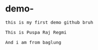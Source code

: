 # demo-
<pre>this is my first demo github bruh

This is Puspa Raj Regmi

And i am from baglung</pre>
